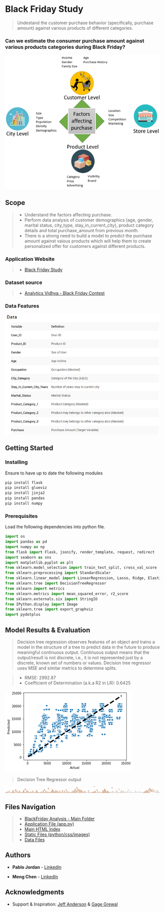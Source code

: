 # Black Friday Study

> Undestand the customer purchase behavior (specifically, purchase amount) against various products of different categories. 

### Can we estimate the consumer purchase amount against various products categories during Black Friday?

![](https://github.com/pablojordan/BlackFriday_Study/blob/master/BlackFriday_Analysis/static/images/Main.png)

## Scope

>* Understand the factors affecting purchase.
>* Perform data analysis of customer demographics (age, gender, marital status, city_type, stay_in_current_city), product category details and total purchase_amount from previous month.
>* There is a strong need to build a model to predict the purchase amount against vaious products which will help them to create personalized offer for customers against different products. 

### Application Website
>* [Black Friday Study](https://blackfridaystudy.herokuapp.com/)

### Dataset source
>* [ Analytics Vidhya - Black Friday Contest](https://datahack.analyticsvidhya.com/contest/black-friday/)

### Data Features
![](https://github.com/pablojordan/BlackFriday_Study/blob/master/BlackFriday_Analysis/static/images/Data.png)

## Getting Started

### Installing

Ensure to have up to date the following modules

```python
pip install flask
pip install glueviz
pip install jinja2
pip install pandas
pip install numpy
```

### Prerequisites

Load the following dependencies into python file. 
```python
import os
import pandas as pd
import numpy as np
from flask import Flask, jsonify, render_template, request, redirect
import seaborn as sns
import matplotlib.pyplot as plt
from sklearn.model_selection import train_test_split, cross_val_score
from sklearn.preprocessing import StandardScaler
from sklearn.linear_model import LinearRegression, Lasso, Ridge, ElasticNet
from sklearn.tree import DecisionTreeRegressor  
from sklearn import metrics
from sklearn.metrics import mean_squared_error, r2_score
from sklearn.externals.six import StringIO  
from IPython.display import Image  
from sklearn.tree import export_graphviz
import pydotplus

```

## Model Results & Evaluation

> Decision tree regression observes features of an object and trains a model in the structure of a tree to predict data in the future to produce meaningful continuous output. Continuous output means that the output/result is not discrete, i.e., it is not represented just by a discrete, known set of numbers or values. Decision tree regressor uses MSE and similar metrics to determine splits.

>* RMSE: 2992.87
>* Coefficient of Determination (a.k.a R2 in LR): 0.6425

![](https://github.com/pablojordan/BlackFriday_Study/blob/master/BlackFriday_Analysis/static/images/regressor.png)

> Decision Tree Regressor output 

![](https://github.com/pablojordan/BlackFriday_Study/blob/master/BlackFriday_Analysis/static/images/regressor_tree.png)

## Files Navigation

>* [BlackFriday Analysis - Main Folder](https://github.com/pablojordan/BlackFriday_Study)
>* [Application File (app.py)](https://github.com/pablojordan/BlackFriday_Study/tree/master/BlackFriday_Analysis)
>* [Main HTML Index](https://github.com/pablojordan/BlackFriday_Study/tree/master/BlackFriday_Analysis/templates)
>* [Static Files (python/css/images)](https://github.com/pablojordan/BlackFriday_Study/tree/master/BlackFriday_Analysis/static)
>* [Data Files](https://github.com/pablojordan/BlackFriday_Study/tree/master/BlackFriday_Analysis/data)


## Authors

* **Pablo Jordan** - [LinkedIn](https://www.linkedin.com/in/pablojordanmba/)

* **Meng Chen** - [LinkedIn](https://www.linkedin.com/in/meng-chen-86405749/)


## Acknowledgments

* Support & Inspiration: [Jeff Anderson](https://www.linkedin.com/in/jeff-h-anderson-solution/) & [Gage Grewal](https://www.linkedin.com/in/gage-grewal/) 

